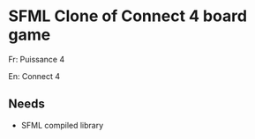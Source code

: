 # SFML Clone of Connect 4 board game
Fr: Puissance 4

En: Connect 4

## Needs
* SFML compiled library
